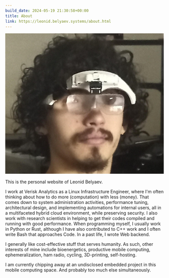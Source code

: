 ```yaml
---
build_date: 2024-05-19 21:30:58+00:00
title: About
link: https://leonid.belyaev.systems/about.html
---
```



![LeonidBelyaev](/img/cyclops.jpeg)

This is the personal website of Leonid Belyaev.

I work at Verisk Analytics as a Linux Infrastructure Engineer, where I'm often thinking about how to do more (computation) with less (money). That comes down to system administration activities, performance tuning, architectural design, and implementing automations for internal users, all in a multifaceted hybrid cloud environment, while preserving security. I also work with research scientists in helping to get their codes compiled and running with good performance. When programming myself, I usually work in Python or Rust, although I have also contributed to C++ work and I often write Bash that approaches Code. In a past life, I wrote Web backend.

I generally like cost-effective stuff that serves humanity. As such, other interests of mine include bioenergetics, productive mobile computing, ephemeralization, ham radio, cycling, 3D-printing, self-hosting.

I am currently chipping away at an undisclosed embedded project in this mobile computing space. And probably too much else simultaneously.